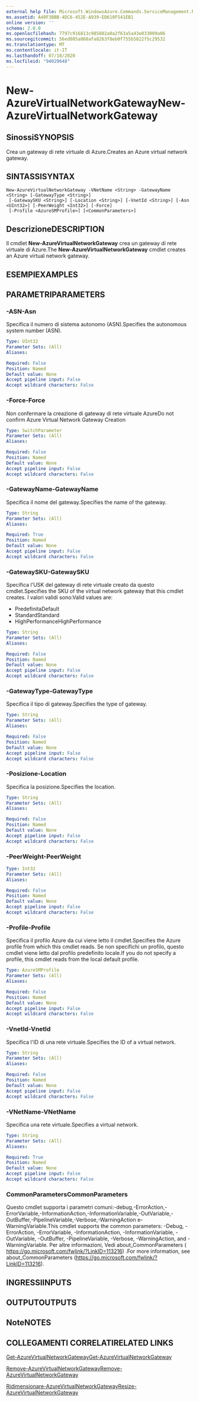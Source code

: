 ```yaml
---
external help file: Microsoft.WindowsAzure.Commands.ServiceManagement.Network.dll-Help.xml
ms.assetid: A40F3BBB-4DC6-452E-A939-ED610F541EB1
online version: ''
schema: 2.0.0
ms.openlocfilehash: 7797c916813c985802a0a2f63a5a43e033009a06
ms.sourcegitcommit: 56ed085a868afa8263f8eb0f755b5822f5c29532
ms.translationtype: MT
ms.contentlocale: it-IT
ms.lasthandoff: 07/18/2020
ms.locfileid: "94029648"
---
```

# <span data-ttu-id="3483c-101">New-AzureVirtualNetworkGateway</span><span class="sxs-lookup"><span data-stu-id="3483c-101">New-AzureVirtualNetworkGateway</span></span>

## <span data-ttu-id="3483c-102">Sinossi</span><span class="sxs-lookup"><span data-stu-id="3483c-102">SYNOPSIS</span></span>
<span data-ttu-id="3483c-103">Crea un gateway di rete virtuale di Azure.</span><span class="sxs-lookup"><span data-stu-id="3483c-103">Creates an Azure virtual network gateway.</span></span>

## <span data-ttu-id="3483c-104">SINTASSI</span><span class="sxs-lookup"><span data-stu-id="3483c-104">SYNTAX</span></span>

```
New-AzureVirtualNetworkGateway -VNetName <String> -GatewayName <String> [-GatewayType <String>]
 [-GatewaySKU <String>] [-Location <String>] [-VnetId <String>] [-Asn <UInt32>] [-PeerWeight <Int32>] [-Force]
 [-Profile <AzureSMProfile>] [<CommonParameters>]
```

## <span data-ttu-id="3483c-105">Descrizione</span><span class="sxs-lookup"><span data-stu-id="3483c-105">DESCRIPTION</span></span>
<span data-ttu-id="3483c-106">Il cmdlet **New-AzureVirtualNetworkGateway** crea un gateway di rete virtuale di Azure.</span><span class="sxs-lookup"><span data-stu-id="3483c-106">The **New-AzureVirtualNetworkGateway** cmdlet creates an Azure virtual network gateway.</span></span>

## <span data-ttu-id="3483c-107">ESEMPI</span><span class="sxs-lookup"><span data-stu-id="3483c-107">EXAMPLES</span></span>

## <span data-ttu-id="3483c-108">PARAMETRI</span><span class="sxs-lookup"><span data-stu-id="3483c-108">PARAMETERS</span></span>

### <span data-ttu-id="3483c-109">-ASN</span><span class="sxs-lookup"><span data-stu-id="3483c-109">-Asn</span></span>
<span data-ttu-id="3483c-110">Specifica il numero di sistema autonomo (ASN).</span><span class="sxs-lookup"><span data-stu-id="3483c-110">Specifies the autonomous system number (ASN).</span></span>

```yaml
Type: UInt32
Parameter Sets: (All)
Aliases: 

Required: False
Position: Named
Default value: None
Accept pipeline input: False
Accept wildcard characters: False
```

### <span data-ttu-id="3483c-111">-Force</span><span class="sxs-lookup"><span data-stu-id="3483c-111">-Force</span></span>
<span data-ttu-id="3483c-112">Non confermare la creazione di gateway di rete virtuale Azure</span><span class="sxs-lookup"><span data-stu-id="3483c-112">Do not confirm Azure Virtual Network Gateway Creation</span></span>

```yaml
Type: SwitchParameter
Parameter Sets: (All)
Aliases: 

Required: False
Position: Named
Default value: None
Accept pipeline input: False
Accept wildcard characters: False
```

### <span data-ttu-id="3483c-113">-GatewayName</span><span class="sxs-lookup"><span data-stu-id="3483c-113">-GatewayName</span></span>
<span data-ttu-id="3483c-114">Specifica il nome del gateway.</span><span class="sxs-lookup"><span data-stu-id="3483c-114">Specifies the name of the gateway.</span></span>

```yaml
Type: String
Parameter Sets: (All)
Aliases: 

Required: True
Position: Named
Default value: None
Accept pipeline input: False
Accept wildcard characters: False
```

### <span data-ttu-id="3483c-115">-GatewaySKU</span><span class="sxs-lookup"><span data-stu-id="3483c-115">-GatewaySKU</span></span>
<span data-ttu-id="3483c-116">Specifica l'USK del gateway di rete virtuale creato da questo cmdlet.</span><span class="sxs-lookup"><span data-stu-id="3483c-116">Specifies the SKU of the virtual network gateway that this cmdlet creates.</span></span>
<span data-ttu-id="3483c-117">I valori validi sono:</span><span class="sxs-lookup"><span data-stu-id="3483c-117">Valid values are:</span></span>

- <span data-ttu-id="3483c-118">Predefinita</span><span class="sxs-lookup"><span data-stu-id="3483c-118">Default</span></span>
- <span data-ttu-id="3483c-119">Standard</span><span class="sxs-lookup"><span data-stu-id="3483c-119">Standard</span></span>
- <span data-ttu-id="3483c-120">HighPerformance</span><span class="sxs-lookup"><span data-stu-id="3483c-120">HighPerformance</span></span>

```yaml
Type: String
Parameter Sets: (All)
Aliases: 

Required: False
Position: Named
Default value: None
Accept pipeline input: False
Accept wildcard characters: False
```

### <span data-ttu-id="3483c-121">-GatewayType</span><span class="sxs-lookup"><span data-stu-id="3483c-121">-GatewayType</span></span>
<span data-ttu-id="3483c-122">Specifica il tipo di gateway.</span><span class="sxs-lookup"><span data-stu-id="3483c-122">Specifies the type of gateway.</span></span>

```yaml
Type: String
Parameter Sets: (All)
Aliases: 

Required: False
Position: Named
Default value: None
Accept pipeline input: False
Accept wildcard characters: False
```

### <span data-ttu-id="3483c-123">-Posizione</span><span class="sxs-lookup"><span data-stu-id="3483c-123">-Location</span></span>
<span data-ttu-id="3483c-124">Specifica la posizione.</span><span class="sxs-lookup"><span data-stu-id="3483c-124">Specifies the location.</span></span>

```yaml
Type: String
Parameter Sets: (All)
Aliases: 

Required: False
Position: Named
Default value: None
Accept pipeline input: False
Accept wildcard characters: False
```

### <span data-ttu-id="3483c-125">-PeerWeight</span><span class="sxs-lookup"><span data-stu-id="3483c-125">-PeerWeight</span></span>
```yaml
Type: Int32
Parameter Sets: (All)
Aliases: 

Required: False
Position: Named
Default value: None
Accept pipeline input: False
Accept wildcard characters: False
```

### <span data-ttu-id="3483c-126">-Profile</span><span class="sxs-lookup"><span data-stu-id="3483c-126">-Profile</span></span>
<span data-ttu-id="3483c-127">Specifica il profilo Azure da cui viene letto il cmdlet.</span><span class="sxs-lookup"><span data-stu-id="3483c-127">Specifies the Azure profile from which this cmdlet reads.</span></span>
<span data-ttu-id="3483c-128">Se non specifichi un profilo, questo cmdlet viene letto dal profilo predefinito locale.</span><span class="sxs-lookup"><span data-stu-id="3483c-128">If you do not specify a profile, this cmdlet reads from the local default profile.</span></span>

```yaml
Type: AzureSMProfile
Parameter Sets: (All)
Aliases: 

Required: False
Position: Named
Default value: None
Accept pipeline input: False
Accept wildcard characters: False
```

### <span data-ttu-id="3483c-129">-VnetId</span><span class="sxs-lookup"><span data-stu-id="3483c-129">-VnetId</span></span>
<span data-ttu-id="3483c-130">Specifica l'ID di una rete virtuale.</span><span class="sxs-lookup"><span data-stu-id="3483c-130">Specifies the ID of a virtual network.</span></span>

```yaml
Type: String
Parameter Sets: (All)
Aliases: 

Required: False
Position: Named
Default value: None
Accept pipeline input: False
Accept wildcard characters: False
```

### <span data-ttu-id="3483c-131">-VNetName</span><span class="sxs-lookup"><span data-stu-id="3483c-131">-VNetName</span></span>
<span data-ttu-id="3483c-132">Specifica una rete virtuale.</span><span class="sxs-lookup"><span data-stu-id="3483c-132">Specifies a virtual network.</span></span>

```yaml
Type: String
Parameter Sets: (All)
Aliases: 

Required: True
Position: Named
Default value: None
Accept pipeline input: False
Accept wildcard characters: False
```

### <span data-ttu-id="3483c-133">CommonParameters</span><span class="sxs-lookup"><span data-stu-id="3483c-133">CommonParameters</span></span>
<span data-ttu-id="3483c-134">Questo cmdlet supporta i parametri comuni:-debug,-ErrorAction,-ErrorVariable,-InformationAction,-InformationVariable,-OutVariable,-OutBuffer,-PipelineVariable,-Verbose,-WarningAction e-WarningVariable.</span><span class="sxs-lookup"><span data-stu-id="3483c-134">This cmdlet supports the common parameters: -Debug, -ErrorAction, -ErrorVariable, -InformationAction, -InformationVariable, -OutVariable, -OutBuffer, -PipelineVariable, -Verbose, -WarningAction, and -WarningVariable.</span></span> <span data-ttu-id="3483c-135">Per altre informazioni, Vedi about_CommonParameters ( https://go.microsoft.com/fwlink/?LinkID=113216) .</span><span class="sxs-lookup"><span data-stu-id="3483c-135">For more information, see about_CommonParameters (https://go.microsoft.com/fwlink/?LinkID=113216).</span></span>

## <span data-ttu-id="3483c-136">INGRESSI</span><span class="sxs-lookup"><span data-stu-id="3483c-136">INPUTS</span></span>

## <span data-ttu-id="3483c-137">OUTPUT</span><span class="sxs-lookup"><span data-stu-id="3483c-137">OUTPUTS</span></span>

## <span data-ttu-id="3483c-138">Note</span><span class="sxs-lookup"><span data-stu-id="3483c-138">NOTES</span></span>

## <span data-ttu-id="3483c-139">COLLEGAMENTI CORRELATI</span><span class="sxs-lookup"><span data-stu-id="3483c-139">RELATED LINKS</span></span>

[<span data-ttu-id="3483c-140">Get-AzureVirtualNetworkGateway</span><span class="sxs-lookup"><span data-stu-id="3483c-140">Get-AzureVirtualNetworkGateway</span></span>](./Get-AzureVirtualNetworkGateway.md)

[<span data-ttu-id="3483c-141">Remove-AzureVirtualNetworkGateway</span><span class="sxs-lookup"><span data-stu-id="3483c-141">Remove-AzureVirtualNetworkGateway</span></span>](./Remove-AzureVirtualNetworkGateway.md)

[<span data-ttu-id="3483c-142">Ridimensionare-AzureVirtualNetworkGateway</span><span class="sxs-lookup"><span data-stu-id="3483c-142">Resize-AzureVirtualNetworkGateway</span></span>](./Resize-AzureVirtualNetworkGateway.md)
